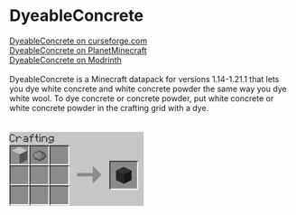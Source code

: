 # DyeableConcrete
[DyeableConcrete on curseforge.com](https://www.curseforge.com/minecraft/data-packs/dyeableconcrete)
<br>
[DyeableConcrete on PlanetMinecraft](https://www.planetminecraft.com/data-pack/dyeableconcrete/)
<br>
[DyeableConcrete on Modrinth](https://modrinth.com/datapack/dyeableconcrete)
<br>
<br>
DyeableConcrete is a Minecraft datapack for versions 1.14-1.21.1 that lets you dye white concrete and white concrete powder the same way you dye white wool. To dye concrete or concrete powder, put white concrete or white concrete powder in the crafting grid with a dye.
<br>
<br>
<br>
![Crafting recipes](https://raw.githubusercontent.com/MISTERPUG51/DyableConcrete/main/screenshots/crafting.gif)
